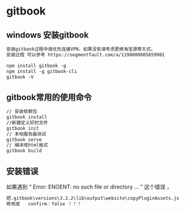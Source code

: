 # gitbook
## windows 安装gitbook
```xml
安装gitbook过程中请优先连接VPN，如果没有请考虑更换淘宝源等方式。
安装过程 可以参考 https://segmentfault.com/a/1190000005859901

npm install gitbook -g
npm install -g gitbook-cli
gitbook -V
```


## gitbook常用的使用命令
```xml
// 安装依赖包
gitbook install
//新建定义好的文件
gitbook init
// 本地服务器测试
gitbook serve
// 编译成html格式
gitbook build
```


## 安装错误
如果遇到 “ Error: ENOENT: no such file or directory ... ” 这个错误 ，
```xml
把.gitbook\versions\3.2.2\lib\output\website\copyPluginAssets.js
修改成   confirm：false ！！！
```
